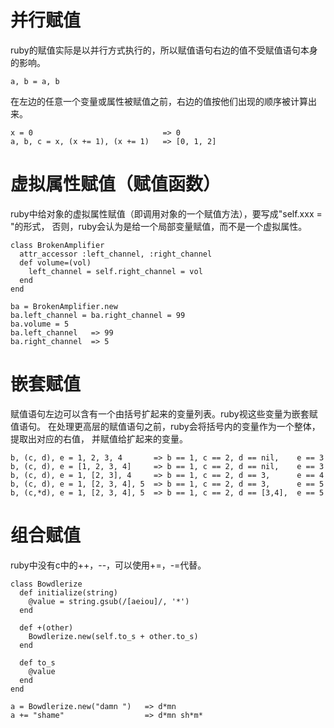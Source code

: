 并行赋值
========
ruby的赋值实际是以并行方式执行的，所以赋值语句右边的值不受赋值语句本身的影响。
    
    a, b = a, b

在左边的任意一个变量或属性被赋值之前，右边的值按他们出现的顺序被计算出来。

    x = 0                             => 0
    a, b, c = x, (x += 1), (x += 1)   => [0, 1, 2]

虚拟属性赋值（赋值函数）
=======================
ruby中给对象的虚拟属性赋值（即调用对象的一个赋值方法），要写成"self.xxx = "的形式，
否则，ruby会认为是给一个局部变量赋值，而不是一个虚拟属性。

    class BrokenAmplifier
      attr_accessor :left_channel, :right_channel
      def volume=(vol)
        left_channel = self.right_channel = vol
      end 
    end 

    ba = BrokenAmplifier.new 
    ba.left_channel = ba.right_channel = 99
    ba.volume = 5
    ba.left_channel   => 99
    ba.right_channel  => 5

嵌套赋值
========
赋值语句左边可以含有一个由括号扩起来的变量列表。ruby视这些变量为嵌套赋值语句。
在处理更高层的赋值语句之前，ruby会将括号内的变量作为一个整体，提取出对应的右值，
并赋值给扩起来的变量。

    b, (c, d), e = 1, 2, 3, 4       => b == 1, c == 2, d == nil,    e == 3
    b, (c, d), e = [1, 2, 3, 4]     => b == 1, c == 2, d == nil,    e == 3
    b, (c, d), e = 1, [2, 3], 4     => b == 1, c == 2, d == 3,      e == 4
    b, (c, d), e = 1, [2, 3, 4], 5  => b == 1, c == 2, d == 3,      e == 5
    b, (c,*d), e = 1, [2, 3, 4], 5  => b == 1, c == 2, d == [3,4],  e == 5

组合赋值
========
ruby中没有c中的++，--，可以使用+=，-=代替。

    class Bowdlerize
      def initialize(string)
        @value = string.gsub(/[aeiou]/, '*')
      end 

      def +(other)
        Bowdlerize.new(self.to_s + other.to_s)
      end 

      def to_s
        @value
      end 
    end 

    a = Bowdlerize.new("damn ")   => d*mn
    a += "shame"                  => d*mn sh*m*

